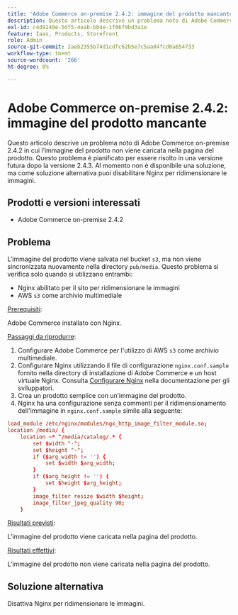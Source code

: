 ```yaml
---
title: 'Adobe Commerce on-premise 2.4.2: immagine del prodotto mancante'
description: Questo articolo descrive un problema noto di Adobe Commerce on-premise 2.4.2 in cui l’immagine del prodotto non viene caricata nella pagina del prodotto. Questo problema è pianificato per essere risolto in una versione futura dopo la versione 2.4.3. Al momento non è disponibile una soluzione, ma come soluzione alternativa puoi disabilitare Nginx per ridimensionare le immagini.
exl-id: c4d9240e-5df5-4eab-bb4e-1f06f9bd3a1e
feature: Iaas, Products, Storefront
role: Admin
source-git-commit: 2aeb2355b74d1cdfc62b5e7c5aa04fcd0a654733
workflow-type: tm+mt
source-wordcount: '266'
ht-degree: 0%

---
```


# Adobe Commerce on-premise 2.4.2: immagine del prodotto mancante

Questo articolo descrive un problema noto di Adobe Commerce on-premise 2.4.2 in cui l’immagine del prodotto non viene caricata nella pagina del prodotto. Questo problema è pianificato per essere risolto in una versione futura dopo la versione 2.4.3. Al momento non è disponibile una soluzione, ma come soluzione alternativa puoi disabilitare Nginx per ridimensionare le immagini.

## Prodotti e versioni interessati

* Adobe Commerce on-premise 2.4.2

## Problema

L&#39;immagine del prodotto viene salvata nel bucket `s3`, ma non viene sincronizzata nuovamente nella directory `pub/media`. Questo problema si verifica solo quando si utilizzano entrambi:

* Nginx abilitato per il sito per ridimensionare le immagini
* AWS `s3` come archivio multimediale

<u>Prerequisiti</u>:

Adobe Commerce installato con Nginx.

<u>Passaggi da riprodurre</u>:

1. Configurare Adobe Commerce per l&#39;utilizzo di AWS `s3` come archivio multimediale.
1. Configurare Nginx utilizzando il file di configurazione `nginx.conf.sample` fornito nella directory di installazione di Adobe Commerce e un host virtuale Nginx. Consulta [Configurare Nginx](https://experienceleague.adobe.com/it/docs/commerce-operations/installation-guide/prerequisites/web-server/nginx) nella documentazione per gli sviluppatori.
1. Crea un prodotto semplice con un’immagine del prodotto.
1. Nginx ha una configurazione senza commenti per il ridimensionamento dell&#39;immagine in `nginx.conf.sample` simile alla seguente:

```conf
load_module /etc/nginx/modules/ngx_http_image_filter_module.so;
location /media/ {
    location ~* ^/media/catalog/.* {
        set $width "-";
        set $height "-";
        if ($arg_width != '') {
            set $width $arg_width;
        }
        if ($arg_height != '') {
            set $height $arg_height;
        }
        image_filter resize $width $height;
        image_filter_jpeg_quality 90;
    }
```

<u>Risultati previsti</u>:

L’immagine del prodotto viene caricata nella pagina del prodotto.

<u>Risultati effettivi</u>:

L’immagine del prodotto non viene caricata nella pagina del prodotto.

## Soluzione alternativa

Disattiva Nginx per ridimensionare le immagini.
